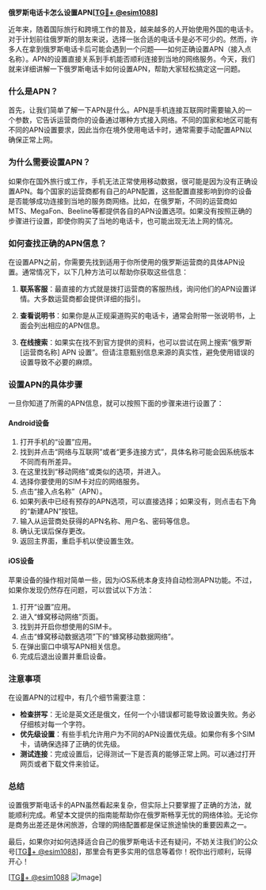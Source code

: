 **俄罗斯电话卡怎么设置APN[[TG💪+ @esim1088](https://t.me/s/esim1088)]**

近年来，随着国际旅行和跨境工作的普及，越来越多的人开始使用外国的电话卡。对于计划前往俄罗斯的朋友来说，选择一张合适的电话卡是必不可少的。然而，许多人在拿到俄罗斯电话卡后可能会遇到一个问题——如何正确设置APN（接入点名称）。APN的设置直接关系到手机能否顺利连接到当地的网络服务。今天，我们就来详细讲解一下俄罗斯电话卡如何设置APN，帮助大家轻松搞定这一问题。

### 什么是APN？

首先，让我们简单了解一下APN是什么。APN是手机连接互联网时需要输入的一个参数，它告诉运营商你的设备通过哪种方式接入网络。不同的国家和地区可能有不同的APN设置要求，因此当你在境外使用电话卡时，通常需要手动配置APN以确保正常上网。

### 为什么需要设置APN？

如果你在国外旅行或工作，手机无法正常使用移动数据，很可能是因为没有正确设置APN。每个国家的运营商都有自己的APN配置，这些配置直接影响到你的设备是否能够成功连接到当地的服务商网络。比如，在俄罗斯，不同的运营商如MTS、MegaFon、Beeline等都提供各自的APN设置选项。如果没有按照正确的步骤进行设置，即使你购买了当地的电话卡，也可能出现无法上网的情况。

### 如何查找正确的APN信息？

在设置APN之前，你需要先找到适用于你所使用的俄罗斯运营商的具体APN设置。通常情况下，以下几种方法可以帮助你获取这些信息：

1. **联系客服**：最直接的方式就是拨打运营商的客服热线，询问他们的APN设置详情。大多数运营商都会提供详细的指引。
   
2. **查看说明书**：如果你是从正规渠道购买的电话卡，通常会附带一张说明书，上面会列出相应的APN信息。

3. **在线搜索**：如果实在找不到官方提供的资料，也可以尝试在网上搜索“俄罗斯 [运营商名称] APN 设置”。但请注意甄别信息来源的真实性，避免使用错误的设置导致不必要的麻烦。

### 设置APN的具体步骤

一旦你知道了所需的APN信息，就可以按照下面的步骤来进行设置了：

#### Android设备

1. 打开手机的“设置”应用。
2. 找到并点击“网络与互联网”或者“更多连接方式”，具体名称可能会因系统版本不同而有所差异。
3. 在这里找到“移动网络”或类似的选项，并进入。
4. 选择你要使用的SIM卡对应的网络服务。
5. 点击“接入点名称”（APN）。
6. 如果列表中已经有预存的APN选项，可以直接选择；如果没有，则点击右下角的“新建APN”按钮。
7. 输入从运营商处获得的APN名称、用户名、密码等信息。
8. 确认无误后保存更改。
9. 返回主界面，重启手机以使设置生效。

#### iOS设备

苹果设备的操作相对简单一些，因为iOS系统本身支持自动检测APN功能。不过，如果你发现仍然存在问题，可以尝试以下方法：

1. 打开“设置”应用。
2. 进入“蜂窝移动网络”页面。
3. 找到并开启你想使用的SIM卡。
4. 点击“蜂窝移动数据选项”下的“蜂窝移动数据网络”。
5. 在弹出窗口中填写APN相关信息。
6. 完成后退出设置并重启设备。

### 注意事项

在设置APN的过程中，有几个细节需要注意：

- **检查拼写**：无论是英文还是俄文，任何一个小错误都可能导致设置失败。务必仔细核对每一个字符。
- **优先级设置**：有些手机允许用户为不同的APN设置优先级。如果你有多个SIM卡，请确保选择了正确的优先级。
- **测试连接**：完成设置后，记得测试一下是否真的能够正常上网。可以通过打开网页或者下载文件来验证。

### 总结

设置俄罗斯电话卡的APN虽然看起来复杂，但实际上只要掌握了正确的方法，就能顺利完成。希望本文提供的指南能帮助你在俄罗斯畅享无忧的网络体验。无论你是商务出差还是休闲旅游，合理的网络配置都是保证旅途愉快的重要因素之一。

最后，如果你对如何选择适合自己的俄罗斯电话卡还有疑问，不妨关注我们的公众号[[TG💪+ @esim1088](https://t.me/s/esim1088)]，那里会有更多实用的信息等着你！祝你出行顺利，玩得开心！

[[TG💪+ @esim1088](https://t.me/s/esim1088) ![Image](https://i.postimg.cc/4NQfJmqS/Snipaste-2025-05-13-00-14-12.png)]